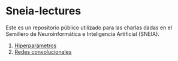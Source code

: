 # Sneia-lectures
Este es un repositorio público utilizado para las charlas dadas en el Semillero de Neuroinformática e Inteligencia Artificial (SNEIA).
1. [Hiperparámetros](https://github.com/gitorivera/sneia-lectures/blob/main/Hyperparameters_Notebook.ipynb)
2. [Redes convolucionales](https://github.com/gitorivera/sneia-lectures/blob/main/Convolutional_cats_n_dogs.ipynb)
